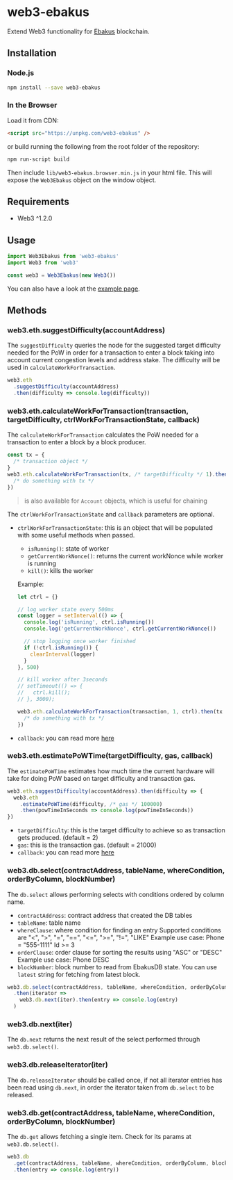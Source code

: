 # web3-ebakus

Extend Web3 functionality for [Ebakus](https://ebakus.com) blockchain.

## Installation

### Node.js

```bash
npm install --save web3-ebakus
```

### In the Browser

Load it from CDN:

```html
<script src="https://unpkg.com/web3-ebakus" />
```

or build running the following from the root folder of the repository:

```bash
npm run-script build
```

Then include `lib/web3-ebakus.browser.min.js` in your html file.
This will expose the `Web3Ebakus` object on the window object.

## Requirements

- Web3 ^1.2.0

## Usage

```js
import Web3Ebakus from 'web3-ebakus'
import Web3 from 'web3'

const web3 = Web3Ebakus(new Web3())
```

You can also have a look at the [example page](example/index.html).

## Methods

### web3.eth.suggestDifficulty(accountAddress)

The `suggestDifficulty` queries the node for the suggested target difficulty needed for the PoW in order for a transaction to enter a block taking into account current congestion levels and address stake. The difficulty will be used in `calculateWorkForTransaction`.

```js
web3.eth
  .suggestDifficulty(accountAddress)
  .then(difficulty => console.log(difficulty))
```

### web3.eth.calculateWorkForTransaction(transaction, targetDifficulty, ctrlWorkForTransactionState, callback)

The `calculateWorkForTransaction` calculates the PoW needed for a transaction to enter a block by a block producer.

```js
const tx = {
  /* transaction object */
}
web3.eth.calculateWorkForTransaction(tx, /* targetDifficulty */ 1).then(tx => {
  /* do something with tx */
})
```

> is also available for `Account` objects, which is useful for chaining

The `ctrlWorkForTransactionState` and `callback` parameters are optional.

- `ctrlWorkForTransactionState`: this is an object that will be populated with some useful methods when passed.

  - `isRunning()`: state of worker
  - `getCurrentWorkNonce()`: returns the current workNonce while worker is running
  - `kill()`: kills the worker

  Example:

  ```js
  let ctrl = {}

  // log worker state every 500ms
  const logger = setInterval(() => {
    console.log('isRunning', ctrl.isRunning())
    console.log('getCurrentWorkNonce', ctrl.getCurrentWorkNonce())

    // stop logging once worker finished
    if (!ctrl.isRunning()) {
      clearInterval(logger)
    }
  }, 500)

  // kill worker after 3seconds
  // setTimeout(() => {
  //   ctrl.kill();
  // }, 3000);

  web3.eth.calculateWorkForTransaction(transaction, 1, ctrl).then(tx => {
    /* do something with tx */
  })
  ```

- `callback`: you can read more [here](https://web3js.readthedocs.io/en/1.0/callbacks-promises-events.html)

### web3.eth.estimatePoWTime(targetDifficulty, gas, callback)

The `estimatePoWTime` estimates how much time the current hardware will take for doing PoW based on target difficulty and transaction gas.

```js
web3.eth.suggestDifficulty(accountAddress).then(difficulty => {
  web3.eth
    .estimatePoWTime(difficulty, /* gas */ 100000)
    .then(powTimeInSeconds => console.log(powTimeInSeconds))
})
```

- `targetDifficulty`: this is the target difficulty to achieve so as transaction gets produced. (default = 2)
- `gas`: this is the transaction gas. (default = 21000)
- `callback`: you can read more [here](https://web3js.readthedocs.io/en/1.0/callbacks-promises-events.html)

### web3.db.select(contractAddress, tableName, whereCondition, orderByColumn, blockNumber)

The `db.select` allows performing selects with conditions ordered by column name.

- `contractAddress`: contract address that created the DB tables
- `tableName`: table name
- `whereClause`: where condition for finding an entry
  Supported conditions are "<", ">", "=", "==", "<=", ">=", "!=", "LIKE"
  Example use case: Phone = "555-1111"
  Id >= 3
- `orderClause`: order clause for sorting the results using "ASC" or "DESC"
  Example use case: Phone DESC
- `blockNumber`: block number to read from EbakusDB state. You can use `latest` string for fetching from latest block.

```js
web3.db.select(contractAddress, tableName, whereCondition, orderByColumn, blockNumber)
  .then(iterator =>
    web3.db.next(iter).then(entry => console.log(entry)
  )
```

### web3.db.next(iter)

The `db.next` returns the next result of the select performed through `web3.db.select()`.

### web3.db.releaseIterator(iter)

The `db.releaseIterator` should be called once, if not all iterator entries has been read using `db.next`, in order the iterator taken from `db.select` to be released.

### web3.db.get(contractAddress, tableName, whereCondition, orderByColumn, blockNumber)

The `db.get` allows fetching a single item. Check for its params at `web3.db.select()`.

```js
web3.db
  .get(contractAddress, tableName, whereCondition, orderByColumn, blockNumber)
  .then(entry => console.log(entry))
```
